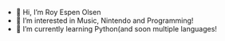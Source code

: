 - 👋 Hi, I’m Roy Espen Olsen
- 👀 I’m interested in Music, Nintendo and Programming!
- 🌱 I’m currently learning Python(and soon multiple languages!

<!---
reo303halo/reo303halo is a ✨ special ✨ repository because its `README.md` (this file) appears on your GitHub profile.
You can click the Preview link to take a look at your changes.
--->

